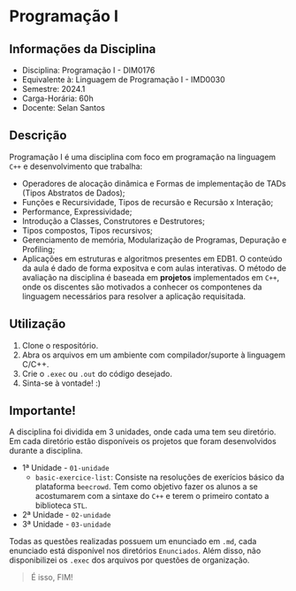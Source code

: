 # Programação I
## Informações da Disciplina
* Disciplina: Programação I - DIM0176
* Equivalente à: Linguagem de Programação I - IMD0030
* Semestre: 2024.1
* Carga-Horária: 60h
* Docente: Selan Santos
## Descrição
Programação I é uma disciplina com foco em programação na linguagem `C++` e desenvolvimento que trabalha:
* Operadores de alocação dinâmica e Formas de implementação de TADs (Tipos Abstratos de Dados);
* Funções e Recursividade, Tipos de recursão e Recursão x Interação;
* Performance, Expressividade;
* Introdução a Classes, Construtores e Destrutores;
* Tipos compostos, Tipos recursivos;
* Gerenciamento de memória, Modularização de Programas, Depuração e Profiling;
* Aplicações em estruturas e algoritmos presentes em EDB1.
O conteúdo da aula é dado de forma expositva e com aulas interativas. O método de avaliação na disciplina é baseada em **projetos** implementados em `C++`, onde os discentes são motivados a conhecer os compontenes da linguagem necessários para resolver a aplicação requisitada. 
## Utilização
1. Clone o respositório.
2. Abra os arquivos em um ambiente com compilador/suporte à linguagem C/C++.
3. Crie o `.exec` ou `.out` do código desejado.
4. Sinta-se à vontade! :)
## Importante!
A disciplina foi dividida em 3 unidades, onde cada uma tem seu diretório. Em cada diretório estão disponíveis os projetos que foram desenvolvidos durante a disciplina.
* 1ª Unidade - `01-unidade`
  * `basic-exercice-list`:
    Consiste na resoluções de exerícios básico da plataforma `beecrowd`. Tem como objetivo fazer os alunos a se acostumarem com a sintaxe do `C++` e terem o primeiro contato a biblioteca 
    `STL`.
* 2ª Unidade - `02-unidade`
* 3ª Unidade - `03-unidade`
  
Todas as questões realizadas possuem um enunciado em `.md`, cada enunciado está disponível nos diretórios `Enunciados`. Além disso, não disponibilizei os `.exec` dos arquivos por questões de organização.
> É isso, FIM!
